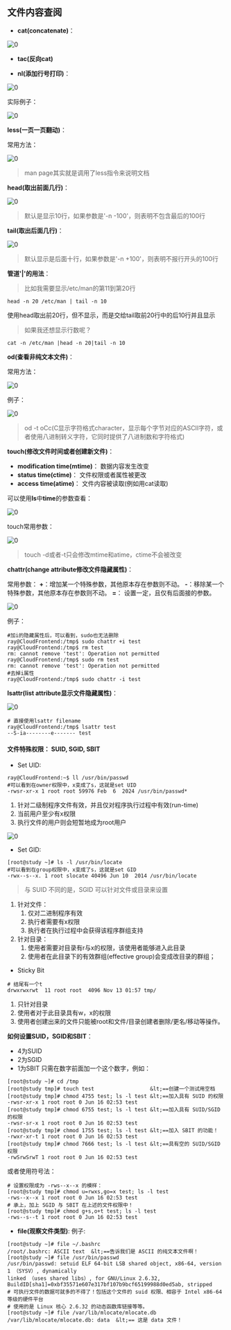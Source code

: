 ## 文件内容查阅
- **cat(concatenate)**：

![0](./img/08Chapter/Capture9.PNG)

- **tac(反向cat)**

- **nl(添加行号打印)**：

![0](./img/08Chapter/Capture10.PNG)

实际例子：

![0](./img/08Chapter/Capture11.PNG)

**less(一页一页翻动)**：

常用方法：

![0](./img/08Chapter/Capture12.PNG)

> man page其实就是调用了less指令来说明文档

**head(取出前面几行)**：

![0](./img/08Chapter/Capture13.PNG)

> 默认是显示10行，如果参数是'-n -100'，则表明不包含最后的100行

**tail(取出后面几行)**：

![0](./img/08Chapter/Capture14.PNG)

> 默认显示是后面十行，如果参数是'-n +100'，则表明不报行开头的100行

**管道'|'的用法**：
> 比如我需要显示/etc/man的第11到第20行

```Shell
head -n 20 /etc/man | tail -n 10
```
使用head取出前20行，但不显示，而是交给tail取前20行中的后10行并且显示

> 如果我还想显示行数呢？

```Shell
cat -n /etc/man |head -n 20|tail -n 10
```

**od(查看非纯文本文件)**：

常用方法：

![0](./img/08Chapter/Capture15.PNG)

例子：

![0](./img/08Chapter/Capture16.PNG)

> od -t oCc(C显示字符格式character，显示每个字节对应的ASCII字符，或者使用八进制转义字符，它同时提供了八进制数和字符格式)


**touch(修改文件时间或者创建新文件)**：
- **modification time(mtime)**：
数据内容发生改变
- **status time(ctime)**：
文件权限或者属性被更改
- **access time(atime)**：
文件内容被读取(例如用cat读取)

可以使用**ls**中**time**的参数查看：

![0](./img/08Chapter/Capture17.PNG)

touch常用参数：

![0](./img/08Chapter/Capture18.PNG)

> touch -d或者-t只会修改mtime和atime，ctime不会被改变

**chattr(change attribute修改文件隐藏属性)**：

常用参数：
__+__：增加某一个特殊参数，其他原本存在参数则不动。
__-__：移除某一个特殊参数，其他原本存在参数则不动。
__=__： 设置一定，且仅有后面接的参数。

![0](./img/08Chapter/Capture20.PNG)

例子：
```Shell
#加i的隐藏属性后，可以看到，sudo也无法删除
ray@CloudFrontend:/tmp$ sudo chattr +i test
ray@CloudFrontend:/tmp$ rm test
rm: cannot remove 'test': Operation not permitted
ray@CloudFrontend:/tmp$ sudo rm test
rm: cannot remove 'test': Operation not permitted
#去掉i属性
ray@CloudFrontend:/tmp$ sudo chattr -i test
```

**lsattr(list attribute显示文件隐藏属性)**：

![0](./img/08Chapter/Capture21.PNG)

```Shell
# 直接使用lsattr filename
ray@CloudFrontend:/tmp$ lsattr test
--S-ia--------e------- test
```

#### 文件特殊权限： SUID, SGID, SBIT
- Set UID:
```Shell:
ray@CloudFrontend:~$ ll /usr/bin/passwd
#可以看到在owner权限中，x变成了s，这就是set UID
-rwsr-xr-x 1 root root 59976 Feb  6  2024 /usr/bin/passwd*
```
1. 针对二级制程序文件有效，并且仅对程序执行过程中有效(run-time)
2. 当前用户至少有x权限
3. 执行文件的用户则会短暂地成为root用户

![0](./img/08Chapter/Capture22.PNG)

- Set GID:
```Shell:
[root@study ~]# ls -l /usr/bin/locate
#可以看到在group权限中，x变成了s，这就是set GID
-rwx--s--x. 1 root slocate 40496 Jun 10  2014 /usr/bin/locate
```
> 与 SUID 不同的是，SGID 可以针对文件或目录来设置

1. 针对文件：
    1. 仅对二进制程序有效
    2. 执行者需要有x权限
    3. 执行者在执行过程中会获得该程序群组支持
2. 针对目录：
    1. 使用者需要对目录有r与x的权限，该使用者能够进入此目录
    2. 使用者在此目录下的有效群组(effective group)会变成改目录的群组；

- Sticky Bit
```Shell:
# 结尾有一个t
drwxrwxrwt  11 root root  4096 Nov 13 01:57 tmp/
```
1. 只针对目录
2. 使用者对于此目录具有w，x的权限
3. 使用者创建出来的文件只能被root和文件/目录创建者删除/更名/移动等操作。

**如何设置SUID，SGID和SBIT**：
- 4为SUID
- 2为SGID
- 1为SBIT
只需在数字前面加一个这个数字，例如：
```Shell:
[root@study ~]# cd /tmp
[root@study tmp]# touch test                  &lt;==创建一个测试用空档
[root@study tmp]# chmod 4755 test; ls -l test &lt;==加入具有 SUID 的权限
-rwsr-xr-x 1 root root 0 Jun 16 02:53 test
[root@study tmp]# chmod 6755 test; ls -l test &lt;==加入具有 SUID/SGID 的权限
-rwsr-sr-x 1 root root 0 Jun 16 02:53 test
[root@study tmp]# chmod 1755 test; ls -l test &lt;==加入 SBIT 的功能！
-rwxr-xr-t 1 root root 0 Jun 16 02:53 test
[root@study tmp]# chmod 7666 test; ls -l test &lt;==具有空的 SUID/SGID 权限
-rwSrwSrwT 1 root root 0 Jun 16 02:53 test
```
或者使用符号法：
```Shell:
# 设置权限成为 -rws--x--x 的模样：
[root@study tmp]# chmod u=rwxs,go=x test; ls -l test
-rws--x--x 1 root root 0 Jun 16 02:53 test
# 承上，加上 SGID 与 SBIT 在上述的文件权限中！
[root@study tmp]# chmod g+s,o+t test; ls -l test
-rws--s--t 1 root root 0 Jun 16 02:53 test
```

- **file(观察文件类型)**:
例子:
```Shell:
[root@study ~]# file ~/.bashrc
/root/.bashrc: ASCII text  &lt;==告诉我们是 ASCII 的纯文本文件啊！
[root@study ~]# file /usr/bin/passwd
/usr/bin/passwd: setuid ELF 64-bit LSB shared object, x86-64, version 1 （SYSV）, dynamically
linked （uses shared libs）, for GNU/Linux 2.6.32,
BuildID[sha1]=0xbf35571e607e317bf107b9bcf65199988d0ed5ab, stripped
# 可执行文件的数据可就多的不得了！包括这个文件的 suid 权限、相容于 Intel x86-64 等级的硬件平台
# 使用的是 Linux 核心 2.6.32 的动态函数库链接等等。
[root@study ~]# file /var/lib/mlocate/mlocate.db
/var/lib/mlocate/mlocate.db: data  &lt;== 这是 data 文件！
```